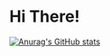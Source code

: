 # Hi There!
[![Anurag's GitHub stats](https://github-readme-stats.vercel.app/api?username=ChenPi11)](https://github.com/anuraghazra/github-readme-stats)
